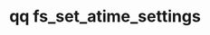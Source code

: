 ---
category: fs
command: fs_set_atime_settings
keywords: qq, qq_cli, fs_set_atime_settings
optional_options:
- alternate:
  - -e
  help: Enable access time (atime) updates.
  name: --enable
  required: false
- alternate:
  - -d
  help: Disable access time (atime) updates.
  name: --disable
  required: false
- alternate:
  - -g
  help: Specify granularity for access time (atime) updates.
  name: --granularity
  required: false
permalink: /qq-cli-command-guide/fs/fs_set_atime_settings.html
positional_options: []
sidebar: qq_cli_command_reference_sidebar
summary: This section explains how to use the <code>qq fs_set_atime_settings</code>
  command.
synopsis: Set access time (atime) settings.
title: qq fs_set_atime_settings
usage: qq fs_set_atime_settings [-h] [--enable | --disable] [--granularity {HOUR,DAY,WEEK}]
zendesk_source: qq CLI Command Guide

---